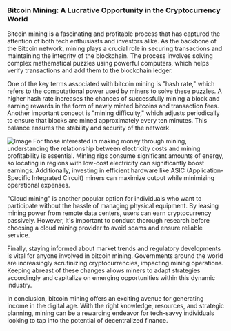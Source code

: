 ### Bitcoin Mining: A Lucrative Opportunity in the Cryptocurrency World

Bitcoin mining is a fascinating and profitable process that has captured the attention of both tech enthusiasts and investors alike. As the backbone of the Bitcoin network, mining plays a crucial role in securing transactions and maintaining the integrity of the blockchain. The process involves solving complex mathematical puzzles using powerful computers, which helps verify transactions and add them to the blockchain ledger.

One of the key terms associated with bitcoin mining is "hash rate," which refers to the computational power used by miners to solve these puzzles. A higher hash rate increases the chances of successfully mining a block and earning rewards in the form of newly minted bitcoins and transaction fees. Another important concept is "mining difficulty," which adjusts periodically to ensure that blocks are mined approximately every ten minutes. This balance ensures the stability and security of the network.


![Image](https://github.com/user-attachments/assets/31692037-0104-4703-abd1-696b6a7dd41b)
For those interested in making money through mining, understanding the relationship between electricity costs and mining profitability is essential. Mining rigs consume significant amounts of energy, so locating in regions with low-cost electricity can significantly boost earnings. Additionally, investing in efficient hardware like ASIC (Application-Specific Integrated Circuit) miners can maximize output while minimizing operational expenses.

"Cloud mining" is another popular option for individuals who want to participate without the hassle of managing physical equipment. By leasing mining power from remote data centers, users can earn cryptocurrency passively. However, it's important to conduct thorough research before choosing a cloud mining provider to avoid scams and ensure reliable service.

Finally, staying informed about market trends and regulatory developments is vital for anyone involved in bitcoin mining. Governments around the world are increasingly scrutinizing cryptocurrencies, impacting mining operations. Keeping abreast of these changes allows miners to adapt strategies accordingly and capitalize on emerging opportunities within this dynamic industry. 

In conclusion, bitcoin mining offers an exciting avenue for generating income in the digital age. With the right knowledge, resources, and strategic planning, mining can be a rewarding endeavor for tech-savvy individuals looking to tap into the potential of decentralized finance.